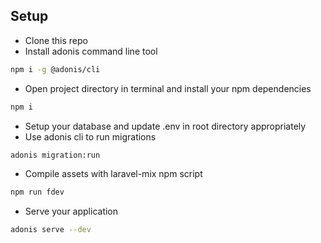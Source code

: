
## Setup

* Clone this repo
* Install adonis command line tool
```bash
npm i -g @adonis/cli
```

* Open project directory in terminal and install your npm dependencies
```bash
npm i
```
* Setup your database and update .env in root directory appropriately
* Use adonis cli to run migrations
```bash
adonis migration:run
```
* Compile assets with laravel-mix npm script
```bash
npm run fdev
```

* Serve your application
```bash
adonis serve --dev
```
